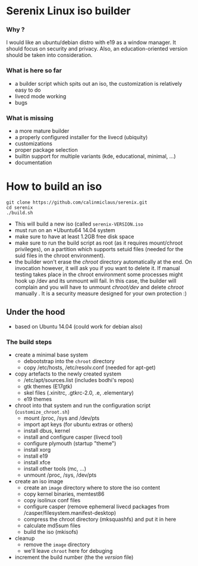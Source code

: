 
# Serenix Linux iso builder

### Why ?
I would like an ubuntu/debian distro with e19 as a window manager. It should focus on security and privacy. 
Also, an education-oriented version should be taken into consideration.

### What is here so far
* a builder script which spits out an iso, the customization is relatively easy to do
* livecd mode working
* bugs

### What is missing
* a more mature builder
* a properly configured installer for the livecd (ubiquity)
* customizations
* proper package selection
* builtin support for multiple variants (kde, educational, minimal, ...)
* documentation

# How to build an iso

```
git clone https://github.com/calinmiclaus/serenix.git
cd serenix
./build.sh
```
* This will build a new iso (called `serenix-VERSION.iso`
* must run on an *Ubuntu64 14.04 system
* make sure to have at least 1.2GB free disk space
* make sure to run the build script as root (as it requires mount/chroot privileges), on a partition which supports setuid files (needed for the suid files in the chroot environment).
* the builder won't erase the *chroot* directory automatically at the end. On invocation however, it will ask you if you want to delete it. If manual testing takes place in the chroot environment some processes might hook up /dev and its unmount will fail. In this case, the builder will complain and you will have to unmount *chroot/dev* and delete *chroot* manually . It is a security measure designed for your own protection :)

## Under the hood
* based on Ubuntu 14.04 (could work for debian also)

### The build steps

* create a minimal base system
    * debootstrap into the `chroot` directory
    * copy /etc/hosts, /etc/resolv.conf (needed for apt-get)
* copy artefacts to the newly created system
    * /etc/apt/sources.list (includes bodhi's repos)
    * gtk themes (E17gtk)
    * skel files (.xinitrc, .gtkrc-2.0, .e, .elementary)
    * e19 themes
* chroot into that system and run the configuration script (`customize_chroot.sh`)
    * mount /proc, /sys and /dev/pts
    * import apt keys (for ubuntu extras or others)
    * install dbus, kernel
    * install and configure casper (livecd tool)
    * configure plymouth (startup "theme")
    * install xorg
    * install e19
    * install xfce
    * install other tools (mc, ...)
    * unmount /proc, /sys, /dev/pts
* create an iso image
    * create an `image` directory where to store the iso content
    * copy kernel binaries, memtest86
    * copy isolinux conf files
    * configure casper (remove ephemeral livecd packages from /casper/filesystem.manifest-desktop)
    * compress the chroot directory (mksquashfs) and put it in here
    * calculate md5sum files
    * build the iso (mkisofs)
* cleanup
    * remove the `image` directory
    * we'll leave `chroot` here for debuging
* increment the build number (the the *version* file)
